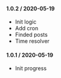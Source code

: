 #### 1.0.2 / 2020-05-19
* Init logic
* Add cron
* Finded posts
* Time resolver

#### 1.0.1 / 2020-05-19
* Init progress


